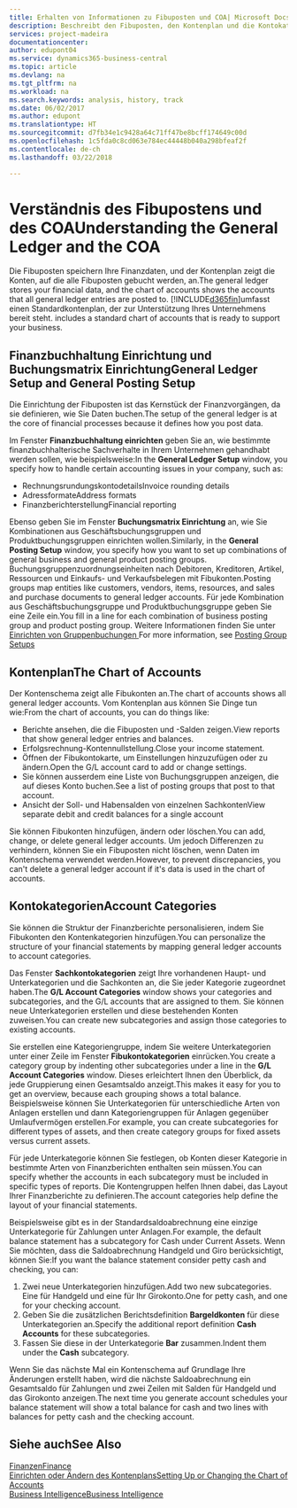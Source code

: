 ```yaml
---
title: Erhalten von Informationen zu Fibuposten und COA| Microsoft Docs
description: Beschreibt den Fibuposten, den Kontenplan und die Kontokategorien.
services: project-madeira
documentationcenter: 
author: edupont04
ms.service: dynamics365-business-central
ms.topic: article
ms.devlang: na
ms.tgt_pltfrm: na
ms.workload: na
ms.search.keywords: analysis, history, track
ms.date: 06/02/2017
ms.author: edupont
ms.translationtype: HT
ms.sourcegitcommit: d7fb34e1c9428a64c71ff47be8bcff174649c00d
ms.openlocfilehash: 1c5fda0c8cd063e784ec44448b040a298bfeaf2f
ms.contentlocale: de-ch
ms.lasthandoff: 03/22/2018

---
```

# <a name="understanding-the-general-ledger-and-the-coa"></a><span data-ttu-id="138d8-103">Verständnis des Fibupostens und des COA</span><span class="sxs-lookup"><span data-stu-id="138d8-103">Understanding the General Ledger and the COA</span></span>
<span data-ttu-id="138d8-104">Die Fibuposten speichern Ihre Finanzdaten, und der Kontenplan zeigt die Konten, auf die alle Fibuposten gebucht werden, an.</span><span class="sxs-lookup"><span data-stu-id="138d8-104">The general ledger stores your financial data, and the chart of accounts shows the accounts that all general ledger entries are posted to.</span></span> [!INCLUDE[d365fin](includes/d365fin_md.md)]<span data-ttu-id="138d8-105">umfasst einen Standardkontenplan, der zur Unterstützung Ihres Unternehmens bereit steht.</span><span class="sxs-lookup"><span data-stu-id="138d8-105"> includes a standard chart of accounts that is ready to support your business.</span></span>

## <a name="general-ledger-setup-and-general-posting-setup"></a><span data-ttu-id="138d8-106">Finanzbuchhaltung Einrichtung und Buchungsmatrix Einrichtung</span><span class="sxs-lookup"><span data-stu-id="138d8-106">General Ledger Setup and General Posting Setup</span></span>
<span data-ttu-id="138d8-107">Die Einrichtung der Fibuposten ist das Kernstück der Finanzvorgängen, da sie definieren, wie Sie Daten buchen.</span><span class="sxs-lookup"><span data-stu-id="138d8-107">The setup of the general ledger is at the core of financial processes because it defines how you post data.</span></span>  

<span data-ttu-id="138d8-108">Im Fenster **Finanzbuchhaltung einrichten** geben Sie an, wie bestimmte finanzbuchhalterische Sachverhalte in Ihrem Unternehmen gehandhabt werden sollen, wie beispielsweise:</span><span class="sxs-lookup"><span data-stu-id="138d8-108">In the **General Ledger Setup** window, you specify how to handle certain accounting issues in your company, such as:</span></span>  

* <span data-ttu-id="138d8-109">Rechnungsrundungskontodetails</span><span class="sxs-lookup"><span data-stu-id="138d8-109">Invoice rounding details</span></span>  
* <span data-ttu-id="138d8-110">Adressformate</span><span class="sxs-lookup"><span data-stu-id="138d8-110">Address formats</span></span>  
* <span data-ttu-id="138d8-111">Finanzberichterstellung</span><span class="sxs-lookup"><span data-stu-id="138d8-111">Financial reporting</span></span>  

<span data-ttu-id="138d8-112">Ebenso geben Sie im Fenster **Buchungsmatrix Einrichtung** an, wie Sie Kombinationen aus Geschäftsbuchungsgruppen und Produktbuchungsgruppen einrichten wollen.</span><span class="sxs-lookup"><span data-stu-id="138d8-112">Similarly, in the **General Posting Setup** window, you specify how you want to set up combinations of general business and general product posting groups.</span></span> <span data-ttu-id="138d8-113">Buchungsgruppenzuordnungseinheiten nach Debitoren, Kreditoren, Artikel, Ressourcen und Einkaufs- und Verkaufsbelegen mit Fibukonten.</span><span class="sxs-lookup"><span data-stu-id="138d8-113">Posting groups map entities like customers, vendors, items, resources, and sales and purchase documents to general ledger accounts.</span></span> <span data-ttu-id="138d8-114">Für jede Kombination aus Geschäftsbuchungsgruppe und Produktbuchungsgruppe geben Sie eine Zeile ein.</span><span class="sxs-lookup"><span data-stu-id="138d8-114">You fill in a line for each combination of business posting group and product posting group.</span></span> <span data-ttu-id="138d8-115">Weitere Informationen finden Sie unter [Einrichten von Gruppenbuchungen ](finance-posting-groups.md)</span><span class="sxs-lookup"><span data-stu-id="138d8-115">For more information, see [Posting Group Setups](finance-posting-groups.md)</span></span>  

## <a name="the-chart-of-accounts"></a><span data-ttu-id="138d8-116">Kontenplan</span><span class="sxs-lookup"><span data-stu-id="138d8-116">The Chart of Accounts</span></span>
<span data-ttu-id="138d8-117">Der Kontenschema zeigt alle Fibukonten an.</span><span class="sxs-lookup"><span data-stu-id="138d8-117">The chart of accounts shows all general ledger accounts.</span></span> <span data-ttu-id="138d8-118">Vom Kontenplan aus können Sie Dinge tun wie:</span><span class="sxs-lookup"><span data-stu-id="138d8-118">From the chart of accounts, you can do things like:</span></span>  

* <span data-ttu-id="138d8-119">Berichte ansehen, die die Fibuposten und -Salden zeigen.</span><span class="sxs-lookup"><span data-stu-id="138d8-119">View reports that show general ledger entries and balances.</span></span>  
* <span data-ttu-id="138d8-120">Erfolgsrechnung-Kontennullstellung.</span><span class="sxs-lookup"><span data-stu-id="138d8-120">Close your income statement.</span></span>  
* <span data-ttu-id="138d8-121">Öffnen der Fibukontokarte, um Einstellungen hinzuzufügen oder zu ändern.</span><span class="sxs-lookup"><span data-stu-id="138d8-121">Open the G/L account card to add or change settings.</span></span>  
* <span data-ttu-id="138d8-122">Sie können ausserdem eine Liste von Buchungsgruppen anzeigen, die auf dieses Konto buchen.</span><span class="sxs-lookup"><span data-stu-id="138d8-122">See a list of posting groups that post to that account.</span></span>
* <span data-ttu-id="138d8-123">Ansicht der Soll- und Habensalden von einzelnen Sachkonten</span><span class="sxs-lookup"><span data-stu-id="138d8-123">View separate debit and credit balances for a single account</span></span>  

<span data-ttu-id="138d8-124">Sie können Fibukonten hinzufügen, ändern oder löschen.</span><span class="sxs-lookup"><span data-stu-id="138d8-124">You can add, change, or delete general ledger accounts.</span></span> <span data-ttu-id="138d8-125">Um jedoch Differenzen zu verhindern, können Sie ein Fibuposten nicht löschen, wenn Daten im Kontenschema verwendet werden.</span><span class="sxs-lookup"><span data-stu-id="138d8-125">However, to prevent discrepancies, you can't delete a general ledger account if it's data is used in the chart of accounts.</span></span>  

## <a name="account-categories"></a><span data-ttu-id="138d8-126">Kontokategorien</span><span class="sxs-lookup"><span data-stu-id="138d8-126">Account Categories</span></span>
<span data-ttu-id="138d8-127">Sie können die Struktur der Finanzberichte personalisieren, indem Sie Fibukonten den Kontenkategorien hinzufügen.</span><span class="sxs-lookup"><span data-stu-id="138d8-127">You can personalize the structure of your financial statements by mapping general ledger accounts to account categories.</span></span>  

<span data-ttu-id="138d8-128">Das Fenster **Sachkontokategorien** zeigt Ihre vorhandenen Haupt- und Unterkategorien und die Sachkonten an, die Sie jeder Kategorie zugeordnet haben.</span><span class="sxs-lookup"><span data-stu-id="138d8-128">The **G/L Account Categories** window shows your categories and subcategories, and the G/L accounts that are assigned to them.</span></span> <span data-ttu-id="138d8-129">Sie können neue Unterkategorien erstellen und diese bestehenden Konten zuweisen.</span><span class="sxs-lookup"><span data-stu-id="138d8-129">You can create new subcategories and assign those categories to existing accounts.</span></span>  

<span data-ttu-id="138d8-130">Sie erstellen eine Kategoriengruppe, indem Sie weitere Unterkategorien unter einer Zeile im Fenster **Fibukontokategorien** einrücken.</span><span class="sxs-lookup"><span data-stu-id="138d8-130">You create a category group by indenting other subcategories under a line in the **G/L Account Categories** window.</span></span> <span data-ttu-id="138d8-131">Dieses erleichtert Ihnen den Überblick, da jede Gruppierung einen Gesamtsaldo anzeigt.</span><span class="sxs-lookup"><span data-stu-id="138d8-131">This makes it easy for you to get an overview, because each grouping shows a total balance.</span></span> <span data-ttu-id="138d8-132">Beispielsweise können Sie Unterkategorien für unterschiedliche Arten von Anlagen erstellen und dann Kategoriengruppen für Anlagen gegenüber Umlaufvermögen erstellen.</span><span class="sxs-lookup"><span data-stu-id="138d8-132">For example, you can create subcategories for different types of assets, and then create category groups for fixed assets versus current assets.</span></span>  

<span data-ttu-id="138d8-133">Für jede Unterkategorie können Sie festlegen, ob Konten dieser Kategorie in bestimmte Arten von Finanzberichten enthalten sein müssen.</span><span class="sxs-lookup"><span data-stu-id="138d8-133">You can specify whether the accounts in each subcategory must be included in specific types of reports.</span></span> <span data-ttu-id="138d8-134">Die Kontengruppen helfen Ihnen dabei, das Layout Ihrer Finanzberichte zu definieren.</span><span class="sxs-lookup"><span data-stu-id="138d8-134">The account categories help define the layout of your financial statements.</span></span>  

<span data-ttu-id="138d8-135">Beispielsweise gibt es in der Standardsaldoabrechnung eine einzige Unterkategorie für Zahlungen unter Anlagen.</span><span class="sxs-lookup"><span data-stu-id="138d8-135">For example, the default balance statement has a subcategory for Cash under Current Assets.</span></span> <span data-ttu-id="138d8-136">Wenn Sie möchten, dass die Saldoabrechnung Handgeld und Giro berücksichtigt, können Sie:</span><span class="sxs-lookup"><span data-stu-id="138d8-136">If you want the balance statement consider petty cash and checking, you can:</span></span>  

1. <span data-ttu-id="138d8-137">Zwei neue Unterkategorien hinzufügen.</span><span class="sxs-lookup"><span data-stu-id="138d8-137">Add two new subcategories.</span></span> <span data-ttu-id="138d8-138">Eine für Handgeld und eine für Ihr Girokonto.</span><span class="sxs-lookup"><span data-stu-id="138d8-138">One for petty cash, and one for your checking account.</span></span>  
2. <span data-ttu-id="138d8-139">Geben Sie die zusätzlichen Berichtsdefinition **Bargeldkonten** für diese Unterkategorien an.</span><span class="sxs-lookup"><span data-stu-id="138d8-139">Specify the additional report definition **Cash Accounts** for these subcategories.</span></span>  
3. <span data-ttu-id="138d8-140">Fassen Sie diese in der Unterkategorie **Bar** zusammen.</span><span class="sxs-lookup"><span data-stu-id="138d8-140">Indent them under the **Cash** subcategory.</span></span>  

<span data-ttu-id="138d8-141">Wenn Sie das nächste Mal ein Kontenschema auf Grundlage Ihre Änderungen erstellt haben, wird die nächste Saldoabrechnung ein Gesamtsaldo für Zahlungen und zwei Zeilen mit Salden für Handgeld und das Girokonto anzeigen.</span><span class="sxs-lookup"><span data-stu-id="138d8-141">The next time you generate account schedules your balance statement will show a total balance for cash and two lines with balances for petty cash and the checking account.</span></span>  

## <a name="see-also"></a><span data-ttu-id="138d8-142">Siehe auch</span><span class="sxs-lookup"><span data-stu-id="138d8-142">See Also</span></span>
[<span data-ttu-id="138d8-143">Finanzen</span><span class="sxs-lookup"><span data-stu-id="138d8-143">Finance</span></span>](finance.md)  
[<span data-ttu-id="138d8-144">Einrichten oder Ändern des Kontenplans</span><span class="sxs-lookup"><span data-stu-id="138d8-144">Setting Up or Changing the Chart of Accounts</span></span>](finance-setup-chart-accounts.md)  
[<span data-ttu-id="138d8-145">Business Intelligence</span><span class="sxs-lookup"><span data-stu-id="138d8-145">Business Intelligence</span></span>](bi.md)  

